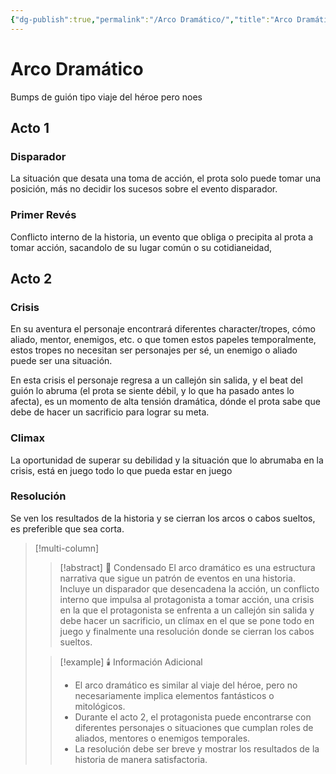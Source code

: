 ```yaml
---
{"dg-publish":true,"permalink":"/Arco Dramático/","title":"Arco Dramático","tags":["Pensamiento,"],"noteIcon":"","created":"2023-06-13T08:01:26.306-05:00","updated":"2023-08-08T15:46:39.277-05:00"}
---
```



# Arco Dramático

Bumps de guión tipo viaje del héroe pero noes

## Acto 1

### Disparador

La situación que desata una toma de acción, el prota solo puede tomar una posición, más no decidir los sucesos sobre el evento disparador.

### Primer Revés

Conflicto interno de la historia, un evento que obliga o precipita al prota a tomar acción, sacandolo de su lugar común o su cotidianeidad,

## Acto 2

### Crisis

En su aventura el personaje encontrará diferentes character/tropes, cómo aliado, mentor, enemigos, etc. o que tomen estos papeles temporalmente, estos tropes no necesitan ser personajes per sé, un enemigo o aliado puede ser una situación.

En esta crisis el personaje regresa a un callejón sin salida, y el beat del guión lo abruma (el prota se siente débil, y lo que ha pasado antes lo afecta), es un momento de alta tensión dramática, dónde el prota sabe que debe de hacer un sacrificio para lograr su meta.

### Climax

La oportunidad de superar su debilidad y la situación que lo abrumaba en la crisis, está en juego todo lo que pueda estar en juego 

### Resolución

Se ven los resultados de la historia y se cierran los arcos o cabos sueltos, es preferible que sea corta.



> [!multi-column]
> 
> > [!abstract] 📖 Condensado
> > El arco dramático es una estructura narrativa que sigue un patrón de eventos en una historia. Incluye un disparador que desencadena la acción, un conflicto interno que impulsa al protagonista a tomar acción, una crisis en la que el protagonista se enfrenta a un callejón sin salida y debe hacer un sacrificio, un clímax en el que se pone todo en juego y finalmente una resolución donde se cierran los cabos sueltos.
>
> > [!example] 🕯️ Información Adicional
> > - El arco dramático es similar al viaje del héroe, pero no necesariamente implica elementos fantásticos o mitológicos.
> > - Durante el acto 2, el protagonista puede encontrarse con diferentes personajes o situaciones que cumplan roles de aliados, mentores o enemigos temporales.
> > - La resolución debe ser breve y mostrar los resultados de la historia de manera satisfactoria.
